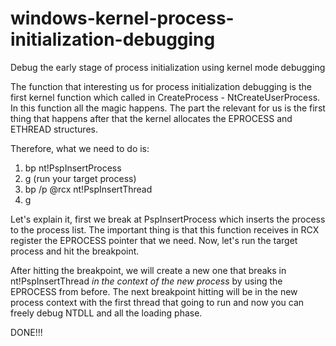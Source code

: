 # windows-kernel-process-initialization-debugging
Debug the early stage of process initialization using kernel mode debugging

The function that interesting us for process initialization debugging is the first kernel function which called in CreateProcess - NtCreateUserProcess.
In this function all the magic happens. The part the relevant for us is the first thing that happens after that the kernel allocates the EPROCESS and ETHREAD structures.

Therefore, what we need to do is:
1. bp nt!PspInsertProcess
2. g (run your target process)
3. bp /p @rcx nt!PspInsertThread
4. g

Let's explain it, first we break at PspInsertProcess which inserts the process to the process list. The important thing is that this function receives in RCX register the EPROCESS pointer that we need. Now, let's run the target process and hit the breakpoint.

After hitting the breakpoint, we will create a new one that breaks in nt!PspInsertThread *in the context of the new process* by using the EPROCESS from before.
The next breakpoint hitting will be in the new process context with the first thread that going to run and now you can freely debug NTDLL and all the loading phase.

DONE!!!
